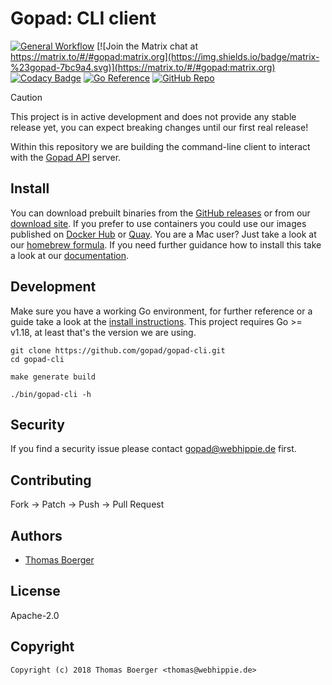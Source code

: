 # Gopad: CLI client

[![General Workflow](https://github.com/gopad/gopad-cli/actions/workflows/general.yml/badge.svg)](https://github.com/gopad/gopad-cli/actions/workflows/general.yml) [![Join the Matrix chat at https://matrix.to/#/#gopad:matrix.org](https://img.shields.io/badge/matrix-%23gopad-7bc9a4.svg)](https://matrix.to/#/#gopad:matrix.org) [![Codacy Badge](https://app.codacy.com/project/badge/Grade/7a3bf170b3524feeb3ed129b02c80759)](https://app.codacy.com/gh/gopad/gopad-cli/dashboard?utm_source=gh&utm_medium=referral&utm_content=&utm_campaign=Badge_grade) [![Go Reference](https://pkg.go.dev/badge/github.com/gopad/gopad-cli.svg)](https://pkg.go.dev/github.com/gopad/gopad-cli) [![GitHub Repo](https://img.shields.io/badge/github-repo-yellowgreen)](https://github.com/gopad/gopad-cli)

> [!CAUTION]
> This project is in active development and does not provide any stable release
> yet, you can expect breaking changes until our first real release!

Within this repository we are building the command-line client to interact with
the [Gopad API][api] server.

## Install

You can download prebuilt binaries from the [GitHub releases][releases] or from
our [download site][downloads]. If you prefer to use containers you could use
our images published on [Docker Hub][dockerhub] or [Quay][quay]. You are a Mac
user? Just take a look at our [homebrew formula][homebrew]. If you need further
guidance how to install this take a look at our [documentation][docs].

## Development

Make sure you have a working Go environment, for further reference or a guide
take a look at the [install instructions][golang]. This project requires
Go >= v1.18, at least that's the version we are using.

```console
git clone https://github.com/gopad/gopad-cli.git
cd gopad-cli

make generate build

./bin/gopad-cli -h
```

## Security

If you find a security issue please contact
[gopad@webhippie.de](mailto:gopad@webhippie.de) first.

## Contributing

Fork -> Patch -> Push -> Pull Request

## Authors

-   [Thomas Boerger](https://github.com/tboerger)

## License

Apache-2.0

## Copyright

```console
Copyright (c) 2018 Thomas Boerger <thomas@webhippie.de>
```

[api]: https://github.com/gopad/gopad-cli
[releases]: https://github.com/gopad/gopad-cli/releases
[downloads]: https://dl.gopad.eu/cli
[homebrew]: https://github.com/gopad/homebrew-gopad
[dockerhub]: https://hub.docker.com/r/gopad/gopad-cli/tags/
[quay]: https://quay.io/repository/gopad/gopad-cli?tab=tags
[docs]: https://gopad.eu/
[golang]: http://golang.org/doc/install.html
